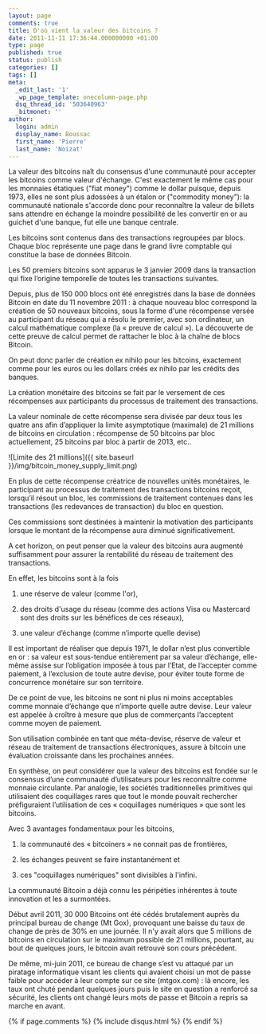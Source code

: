 ```yaml
---
layout: page
comments: true
title: D'où vient la valeur des bitcoins ?
date: 2011-11-11 17:36:44.000000000 +01:00
type: page
published: true
status: publish
categories: []
tags: []
meta:
  _edit_last: '1'
  _wp_page_template: onecolumn-page.php
  dsq_thread_id: '503640963'
  _bitmonet: ''
author:
  login: admin
  display_name: Boussac
  first_name: 'Pierre'
  last_name: 'Noizat'
---
```

La valeur des bitcoins naît du consensus d'une communauté pour accepter les bitcoins comme valeur d'échange.
C'est exactement le même cas pour les monnaies étatiques ("fiat money") comme le dollar puisque, depuis 1973, elles ne sont plus adossées à un étalon or ("commodity money"): la communauté nationale s'accorde donc pour reconnaître la valeur de billets sans attendre en échange la moindre possibilité de les convertir en or au guichet d'une banque, fut elle une banque centrale.

Les bitcoins sont contenus dans des transactions regroupées par blocs. Chaque bloc représente une page dans le grand livre comptable qui constitue la base de données Bitcoin.
	
Les 50 premiers bitcoins sont apparus le 3 janvier 2009 dans la transaction qui fixe l’origine temporelle de toutes les transactions suivantes.

Depuis, plus de 150 000 blocs ont été enregistrés dans la base de données Bitcoin en date du 11 novembre 2011 : à chaque nouveau bloc correspond la création de 50 nouveaux bitcoins, sous la forme d'une récompense versée au participant du réseau qui a résolu le premier, avec son ordinateur, un calcul mathématique complexe (la « preuve de calcul »). La découverte de cette preuve de calcul permet de rattacher le bloc à la chaîne de blocs Bitcoin.

On peut donc parler de création ex nihilo pour les bitcoins, exactement comme pour les euros ou les dollars créés ex nihilo par les crédits des banques.
	
La création monétaire des bitcoins se fait par le versement de ces récompenses aux participants du processus de traitement des transactions.

La valeur nominale de cette récompense sera divisée par deux tous les quatre ans afin d’appliquer la limite asymptotique (maximale) de 21 millions de bitcoins en circulation : récompense de 50 bitcoins par bloc actuellement, 25 bitcoins par bloc à partir de 2013, etc..

![Limite des 21 millions]({{ site.baseurl }}/img/bitcoin_money_supply_limit.png)


En plus de cette récompense créatrice de nouvelles unités monétaires, le participant au processus de traitement des transactions bitcoins reçoit, lorsqu’il résout un bloc, les commissions de traitement contenues dans les transactions (les redevances de transaction) du bloc en question.

Ces commissions sont destinées à maintenir la motivation des participants lorsque le montant de la récompense aura diminué significativement.
	
A cet horizon, on peut penser que la valeur des bitcoins aura augmenté suffisamment pour assurer la rentabilité du réseau de traitement des transactions.

En effet, les bitcoins sont à la fois

1) une réserve de valeur (comme l'or),

2) des droits d'usage du réseau (comme des actions Visa ou Mastercard sont des droits sur les bénéfices de ces réseaux),

3) une valeur d’échange (comme n’importe quelle devise)

Il est important de réaliser que depuis 1971, le dollar n’est plus convertible en or : sa valeur est sous-tendue entièrement par sa valeur d’échange, elle-même assise sur l’obligation imposée à tous par l’Etat, de l’accepter comme paiement, à l’exclusion de toute autre devise, pour éviter toute forme de concurrence monétaire sur son territoire.

De ce point de vue, les bitcoins ne sont ni plus ni moins acceptables comme monnaie d’échange que n’importe quelle autre devise. Leur valeur est appelée à croître à mesure que plus de commerçants l’acceptent comme moyen de paiement.

Son utilisation combinée en tant que méta-devise, réserve de valeur et réseau de traitement de transactions électroniques, assure à bitcoin une évaluation croissante dans les prochaines années.

En synthèse, on peut considérer que la valeur des bitcoins est fondée sur le consensus d’une communauté d’utilisateurs pour les reconnaître comme monnaie circulante. Par analogie, les sociétés traditionnelles primitives qui utilisaient des coquillages rares que tout le monde pouvait rechercher préfiguraient l’utilisation de ces « coquillages numériques » que sont les bitcoins. 
	
Avec 3 avantages fondamentaux pour les bitcoins, 
1) la communauté des « bitcoiners » ne connait pas de frontières,

2) les échanges peuvent se faire instantanément et 

3) ces "coquillages numériques" sont divisibles à l'infini.

La communauté Bitcoin a déjà connu les péripéties inhérentes à toute innovation et les a surmontées.

Début avril 2011, 30 000 Bitcoins ont été cédés brutalement auprès du principal bureau de change (Mt Gox), provoquant une baisse du taux de change de près de 30% en une journée. Il n'y avait alors que 5 millions de bitcoins en circulation sur le maximum possible de 21 millions, pourtant, au bout de quelques jours, le bitcoin avait retrouvé son cours précédent.

De même, mi-juin 2011, ce bureau de change s’est vu attaqué par un piratage informatique visant les clients qui avaient choisi un mot de passe faible pour accéder à leur compte sur ce site (mtgox.com) : là encore, les taux ont chuté pendant quelques jours puis le site en question a renforcé sa sécurité, les clients ont changé leurs mots de passe et Bitcoin a repris sa marche en avant.

{% if page.comments %}
	{% include disqus.html %}
{% endif %}
